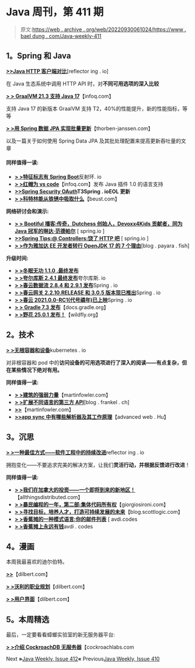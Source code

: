 # Java 周刊，第 411 期

> 原文:[https://web . archive . org/web/20220930061024/https://www . bael dung . com/Java-weekly-411](https://web.archive.org/web/20220930061024/https://www.baeldung.com/java-weekly-411)

## **1。Spring 和 Java**

[**>>Java HTTP 客户端对比**](https://web.archive.org/web/20220626110010/https://reflectoring.io/comparison-of-java-http-clients/)[reflector ing . io]

在 Java 生态系统中调用 HTTP API 时，对**不同可用选项的深入比较**

[**> > GraalVM 21.3 支持 Java 17**](https://web.archive.org/web/20220626110010/https://www.infoq.com/news/2021/11/graalvm-21-3-java-17/)【infoq.com】

支持 Java 17 的新版本 GraalVM 支持 T2，40%的性能提升，新的性能指标，等等

[**> >用 Spring 数据 JPA 实现批量更新**](https://web.archive.org/web/20220626110010/https://thorben-janssen.com/implementing-bulk-updates-with-spring-data-jpa/)【thorben-janssen.com】

以及一篇关于如何使用 Spring Data JPA 及其批处理配置来提高更新吞吐量的文章

#### **同样值得一读:**

*   [**> >特征标志有 Spring Boot**](https://web.archive.org/web/20220626110010/https://reflectoring.io/spring-boot-feature-flags/)反射环. io
*   [**> >红帽为 vs code**](https://web.archive.org/web/20220626110010/https://www.infoq.com/news/2021/11/java-plugin-version-1-vscode/)【infoq.com】发布 Java 插件 1.0 的语言支持
*   **[>>Spring Security OAuth](https://web.archive.org/web/20220626110010/https://spring.io/blog/2021/11/08/update-on-eol-for-spring-security-oauth)T3Spring . ioEOL 更新**
*   [**> >科特林能从铁锈中吸取什么**](https://web.archive.org/web/20220626110010/https://www.beust.com/weblog/2021/11/09/what-kotlin-could-learn-from-rust/)【beust.com】

**网络研讨会和演示:**

*   [**> > Bootiful 播客:传奇，Dutchess 创始人，Devoxx4Kids 贡献者，同为 Java 冠军的琳达·范德帕尔**](https://web.archive.org/web/20220626110010/https://spring.io/blog/2021/11/04/bootiful-podcast-legend-dutchess-founder-devoxx4kids-contributor-and-fellow-java-champion-linda-van-der-pal) [ spring.io ]
*   [**>>Spring Tips:@ Controllers:饶了 HTTP 吧**](https://web.archive.org/web/20220626110010/https://spring.io/blog/2021/11/03/spring-tips-controllers-give-http-a-rest) [ spring.io ]
*   [**> >作为雅加达 EE 开发者转行 OpenJDK 17 的 7 个理由**](https://web.archive.org/web/20220626110010/https://blog.payara.fish/switch-to-open-jdk-as-a-jakarta-ee-developer)[blog . payara . fish]

**升级时间:**

*   [**> >冬眠无功 1.1.0 .最终发布**](https://web.archive.org/web/20220626110010/https://in.relation.to/2021/11/09/hibernate-reactive-1_1_0_Final/)
*   [**> >夸尔库斯 2.4.1 最终发布**](https://web.archive.org/web/20220626110010/https://quarkus.io/blog/quarkus-2-4-1-final-released/)夸尔库斯. io
*   [**> >春云数据流 2.8.4 和 2.9.1 发布**](https://web.archive.org/web/20220626110010/https://spring.io/blog/2021/11/05/spring-cloud-data-flow-2-8-4-and-2-9-1-released)Spring . io
*   [**> >春云网关 2.2.10.RELEASE 和 3.0.5 版本现已推出**](https://web.archive.org/web/20220626110010/https://spring.io/blog/2021/11/04/spring-cloud-gateway-versions-2-2-10-release-and-3-0-5-are-now-available)Spring . io
*   [**> >春云 2021.0.0-RC1(代号禧年)已上映**](https://web.archive.org/web/20220626110010/https://spring.io/blog/2021/11/03/spring-cloud-2021-0-0-rc1-codename-jubilee-has-been-released)Spring . io
*   [**> > Gradle 7.3 发布**](https://web.archive.org/web/20220626110010/https://docs.gradle.org/7.3/release-notes.html)【docs.gradle.org】
*   [**> >野花 25.0.1 发布！**](https://web.archive.org/web/20220626110010/https://www.wildfly.org//news/2021/11/04/WildFly2501-Released/)【wildfly.org】

## **2。技术**

[**> >无根容器和设备**](https://web.archive.org/web/20220626110010/https://kubernetes.io/blog/2021/11/09/non-root-containers-and-devices/)kubernetes . io

对非根容器和 pod 中的**访问设备的可用选项进行了深入的阅读——有点复杂，但在某些情况下绝对有用。**

**同样值得一读:**

*   [**> >建筑的强弱力量**](https://web.archive.org/web/20220626110010/https://martinfowler.com/articles/strong-weak-arch.html)【martinfowler.com】
*   [**> >扩展不同语言的第三方 API**](https://web.archive.org/web/20220626110010/https://blog.frankel.ch/extending-third-party-apis/)[blog . frankel . ch]
*   [**>>**](https://web.archive.org/web/20220626110010/https://martinfowler.com/articles/devops-compliance.html)【martinfowler.com】
*   [**>>app sync 中有哪些解析器及其工作原理**](https://web.archive.org/web/20220626110010/https://advancedweb.hu/what-are-resolvers-in-appsync-and-how-they-work/)【advanced web . Hu】

## **3。沉思**

[**> >一种最佳方式——软件工程中的持续改进**](https://web.archive.org/web/20220626110010/https://reflectoring.io/one-best-way/)reflector ing . io

拥抱变化——不要追求完美的解决方案，让我们**灵活行动，并根据反馈进行改进**！

**同样值得一读:**

*   [**> >我们在加拿大的投资——一个即将到来的新地区！**](https://web.archive.org/web/20220626110010/https://www.allthingsdistributed.com/2021/11/announcing-aws-canada-west-region.html)【allthingsdistributed.com】
*   [**> >暴民编程的一年，第二部:集体代码所有权**](https://web.archive.org/web/20220626110010/https://www.giorgiosironi.com/2021/11/a-year-of-mob-programming-part-2.html)【giorgiosironi.com】
*   [**> >寻找目标，培养人才，打造可持续发展的未来**](https://web.archive.org/web/20220626110010/https://blog.scottlogic.com/2021/11/05/On-finding-purpose-nurturing-talent-and-building-a-sustainable-future.html)【blog.scottlogic.com】
*   [**> >香蕉摊的一种模式语言:你的邮件列表**](https://web.archive.org/web/20220626110010/https://avdi.codes/your-mailing-list/) [ avdi.codes
*   [**> >香蕉摊上永远有钱**](https://web.archive.org/web/20220626110010/https://avdi.codes/the-banana-stand/)avdi . codes

## **4。漫画**

本周我最喜欢的迪尔伯特。

[**>>**](https://web.archive.org/web/20220626110010/https://dilbert.com/strip/2021-11-09)【dilbert.com】

[**> >沃利的职业规划**](https://web.archive.org/web/20220626110010/https://dilbert.com/strip/2021-11-06)【dilbert.com】

[**> >用户界面**](https://web.archive.org/web/20220626110010/https://dilbert.com/strip/2021-11-05)【dilbert.com】

## **5。本周精选**

最后，一定要看看蟑螂实验室的新无服务器平台:

**[> >介绍 CockroachDB 无服务器](/web/20220626110010/https://www.baeldung.com/cockroach-serverless-2)**【cockroachlabs.com

Next **»**[Java Weekly, Issue 412](/web/20220626110010/https://www.baeldung.com/java-weekly-412)**«** Previous[Java Weekly, Issue 410](/web/20220626110010/https://www.baeldung.com/java-weekly-410)